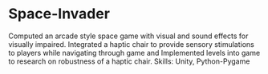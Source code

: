 # Space-Invader
Computed an arcade style space game with visual and sound effects for visually impaired. Integrated a haptic chair to provide sensory stimulations to players while navigating through game and Implemented levels into game to research on robustness of a haptic chair. Skills: Unity, Python-Pygame
